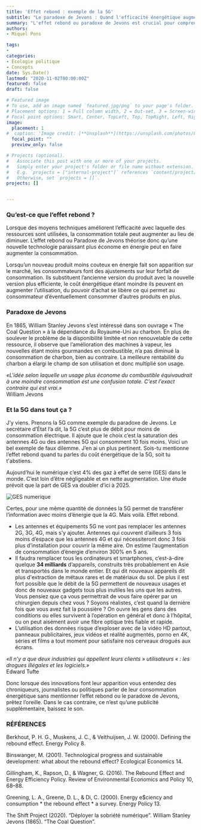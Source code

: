 ```yaml
---
title: 'Effet rebond : exemple de la 5G'
subtitle: "Le paradoxe de Jevons : Quand l'efficacité énergétique augmente la consommation finale."
summary: "L'effet rebond ou paradoxe de Jevons est crucial pour comprendre l'augmentation de la consommation d'énergie et des emissions de gaz à effet de serre. "
authors:
- Miquel Pons

tags:
- 
categories:
- Écologie politique
- Concepts
date: Sys.Date()
lastmod: "2020-11-02T00:00:00Z"
featured: false
draft: false

# Featured image
# To use, add an image named `featured.jpg/png` to your page's folder.
# Placement options: 1 = Full column width, 2 = Out-set, 3 = Screen-width
# Focal point options: Smart, Center, TopLeft, Top, TopRight, Left, Right, BottomLeft, Bottom, BottomRight
image:
  placement: 1
#  caption: 'Image credit: [**Unsplash**](https://unsplash.com/photos/CpkOjOcXdUY)'
  focal_point: ""
  preview_only: false

# Projects (optional).
#   Associate this post with one or more of your projects.
#   Simply enter your project's folder or file name without extension.
#   E.g. `projects = ["internal-project"]` references `content/project/deep-learning/index.md`.
#   Otherwise, set `projects = []`.
projects: []


---
```


### Qu’est-ce que l’effet rebond ?

Lorsque des moyens techniques améliorent l’efficacité avec laquelle des ressources sont utilisées, la consommation totale peut augmenter au lieu de diminuer. L’effet rebond ou Paradoxe de Jevons théorise donc qu’une nouvelle technologie paraissant plus économe en énergie peut en faire augmenter la consommation.  
  
Lorsqu’un nouveau produit moins couteux en énergie fait son apparition sur le marché, les consommateurs font des ajustements sur leur forfait de consommation. Ils substituent l’ancienne version du produit avec la nouvelle version plus efficiente, le coût énergétique étant moindre ils peuvent en augmenter l’utilisation, du pouvoir d’achat se libère ce qui permet au consommateur d’éventuellement consommer d’autres produits en plus.   
  
### Paradoxe de Jevons

En 1865, William Stanley Jevons s’est intéressé dans son ouvrage « The Coal Question » à la dépendance du Royaume-Uni au charbon. En plus de soulever le problème de la disponibilité limitée et non renouvelable de cette ressource, il observe que l’amélioration des machines à vapeur, les nouvelles étant moins gourmandes en combustible, n’a pas diminué la consommation de charbon, bien au contraire. La meilleure rentabilité du charbon a élargi le champ de son utilisation et donc multiplié son usage.  

*«L'idée selon laquelle un usage plus économe du combustible équivaudrait à une moindre consommation est une confusion totale. C'est l'exact contraire qui est vrai.»*   
William Jevons

### Et la 5G dans tout ça ?

J’y viens. Prenons la 5G comme exemple du paradoxe de Jevons. Le secrétaire d’État l’a dit, la 5G c’est plus de débit pour moins de consommation électrique. Il ajoute que le choix c’est la saturation des antennes 4G ou des antennes 5G qui consomment 10 fois moins. Voici un bel exemple de faux dilemme. J’en ai un plus pertinent. Sois-tu mentionne l’effet rebond quand tu parles du coût énergétique de la 5G, soit tu t'abstiens.   
  
Aujourd’hui le numérique c’est 4% des gaz à effet de serre (GES) dans le monde. C’est loin d’être négligeable et en nette augmentation. Une étude prévoit que la part de GES va doubler d’ici à 2025.  

<img class="fit-picture" 
    src="/media/GES numérique.PNG"
    alt="GES numerique"
    title="The Shift Project 2018"> 

Certes, pour une même quantité de données la 5G permet de transférer l’information avec moins d’énergie que la 4G. Mais voilà. Effet rebond.

-	Les antennes et équipements 5G ne vont pas remplacer les antennes 2G, 3G, 4G, mais s’y ajouter. Antennes qui couvrent d’ailleurs 3 fois moins d’espace que les antennes 4G et qui nécessiteront donc 3 fois plus d’installation pour couvrir la même aire. On estime l’augmentation de consommation d’énergie d’environ 300% en 5 ans.
-	Il faudra remplacer tous les ordinateurs et smartphones, c’est-à-dire quelque **34 milliards** d’appareils, construits très probablement en Asie et transportés dans le monde entier. Et qui dit nouveaux appareils dit plus d'extraction de métaux rares et de matériaux du sol. De plus il est fort possible que le débit de la 5G permettent de nouveaux usages et donc de nouveaux gadgets tous plus inutiles les uns que les autres. Vous pensiez que ça vous permettrait de vous faire opérer par un chirurgien depuis chez vous ? Soyons réalistes, c’est quand la dernière fois que vous avez fait la poussière ? On ouvre les gens dans des conditions ou elles survivent à l’opération en général et donc à l’hôpital, ou on peut aisément avoir une fibre optique très fiable et rapide.
-	L’utilisation des données risque d’exploser avec de la vidéo HD partout, panneaux publicitaires, jeux vidéos et réalité augmentés, porno en 4K, séries et films a tout moment pour satisfaire nos cerveaux drogués aux écrans. 

*«Il n’y a que deux industries qui appellent leurs clients » utilisateurs « : les drogues illégales et les logiciels.»*  
Edward Tufte

Donc lorsque des innovations font leur apparition vous entendez des chroniqueurs, journalistes ou politiques parler de leur consommation énergétique sans mentionner l’effet rebond ou le paradoxe de Jevons, prêtez l’oreille. Dans le cas contraire, ce n’est qu’une publicité supplémentaire, baissez le son. 

### RÉFÉRENCES

Berkhout, P. H. G., Muskens, J. C., & Velthuijsen, J. W. (2000). Defining the rebound effect. Energy Policy 8.  
  
Binswanger, M. (2001). Technological progress and sustainable development: what about the rebound effect? Ecological Economics 14.  
  
Gillingham, K., Rapson, D., & Wagner, G. (2016). The Rebound Effect and Energy Efficiency Policy. Review of Environmental Economics and Policy 10, 68–88.  
   
Greening, L. A., Greene, D. L., & Di, C. (2000). Energy e$ciency and consumption * the rebound effect * a survey. Energy Policy 13.  
  
The Shift Project (2020). “Déployer la sobriété numérique”.
William Stanley Jevons (1865).  “The Coal Question”.
